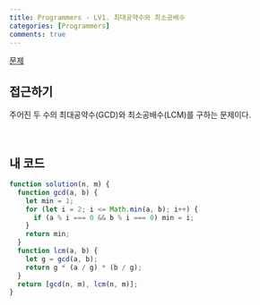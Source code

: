 ```yaml
---
title: Programmers - LV1. 최대공약수와 최소공배수
categories: [Programmers]
comments: true
---
```


[문제](https://programmers.co.kr/learn/courses/30/lessons/12940)

## 접근하기

주어진 두 수의 최대공약수(GCD)와 최소공배수(LCM)를 구하는 문제이다.

<br>

## 내 코드

```js
function solution(n, m) {
  function gcd(a, b) {
    let min = 1;
    for (let i = 2; i <= Math.min(a, b); i++) {
      if (a % i === 0 && b % i === 0) min = i;
    }
    return min;
  }
  function lcm(a, b) {
    let g = gcd(a, b);
    return g * (a / g) * (b / g);
  }
  return [gcd(n, m), lcm(n, m)];
}
```
